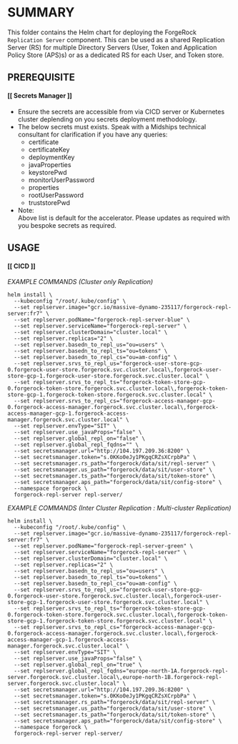 # **SUMMARY**

This folder contains the Helm chart for deploying the ForgeRock `Replication Server` component. This can be used as a shared Replication Server (RS) for multiple Directory Servers (User, Token and Application Policy Store (APS)s) or as a dedicated RS for each User, and Token store.

## **PREREQUISITE**

#### [[ Secrets Manager ]]
- Ensure the secrets are accessible from via CICD server or Kubernetes cluster deplending on you secrets deployment methodology.
- The below secrets must exists. Speak with a Midships technical consultant for clarification if you have any queries:
  - certificate
  - certificateKey
  - deploymentKey
  - javaProperties
  - keystorePwd
  - monitorUserPassword
  - properties
  - rootUserPassword
  - truststorePwd
- Note: <br/>
  Above list is default for the accelerator. Please updates as required with you bespoke secrets as required.

## **USAGE**

#### [[ CICD ]]
_EXAMPLE COMMANDS (Cluster only Replication)_
```
helm install \
  --kubeconfig "/root/.kube/config" \
  --set replserver.image="gcr.io/massive-dynamo-235117/forgerock-repl-server:fr7" \
  --set replserver.podName="forgerock-repl-server-blue" \
  --set replserver.serviceName="forgerock-repl-server" \
  --set replserver.clusterDomain="cluster.local" \
  --set replserver.replicas="2" \
  --set replserver.basedn_to_repl_us="ou=users" \
  --set replserver.basedn_to_repl_ts="ou=tokens" \
  --set replserver.basedn_to_repl_cs="ou=am-config" \
  --set replserver.srvs_to_repl_us="forgerock-user-store-gcp-0.forgerock-user-store.forgerock.svc.cluster.local\,forgerock-user-store-gcp-1.forgerock-user-store.forgerock.svc.cluster.local" \
  --set replserver.srvs_to_repl_ts="forgerock-token-store-gcp-0.forgerock-token-store.forgerock.svc.cluster.local\,forgerock-token-store-gcp-1.forgerock-token-store.forgerock.svc.cluster.local" \
  --set replserver.srvs_to_repl_cs="forgerock-access-manager-gcp-0.forgerock-access-manager.forgerock.svc.cluster.local\,forgerock-access-manager-gcp-1.forgerock-access-manager.forgerock.svc.cluster.local" \
  --set replserver.envType="SIT" \
  --set replserver.use_javaProps="false" \
  --set replserver.global_repl_on="false" \
  --set replserver.global_repl_fqdns="" \
  --set secretsmanager.url="http://104.197.209.36:8200" \
  --set secretsmanager.token="s.0KKo0eJy1PKgqCRZsXCrpbPa" \
  --set secretsmanager.rs_path="forgerock/data/sit/repl-server" \
  --set secretsmanager.us_path="forgerock/data/sit/user-store" \
  --set secretsmanager.ts_path="forgerock/data/sit/token-store" \
  --set secretsmanager.aps_path="forgerock/data/sit/config-store" \
  --namespace forgerock \
  forgerock-repl-server repl-server/
```

_EXAMPLE COMMANDS (Inter Cluster Replication : Multi-cluster Replication)_
```
helm install \
  --kubeconfig "/root/.kube/config" \
  --set replserver.image="gcr.io/massive-dynamo-235117/forgerock-repl-server:fr7" \
  --set replserver.podName="forgerock-repl-server-green" \
  --set replserver.serviceName="forgerock-repl-server" \
  --set replserver.clusterDomain="cluster.local" \
  --set replserver.replicas="2" \
  --set replserver.basedn_to_repl_us="ou=users" \
  --set replserver.basedn_to_repl_ts="ou=tokens" \
  --set replserver.basedn_to_repl_cs="ou=am-config" \
  --set replserver.srvs_to_repl_us="forgerock-user-store-gcp-0.forgerock-user-store.forgerock.svc.cluster.local\,forgerock-user-store-gcp-1.forgerock-user-store.forgerock.svc.cluster.local" \
  --set replserver.srvs_to_repl_ts="forgerock-token-store-gcp-0.forgerock-token-store.forgerock.svc.cluster.local\,forgerock-token-store-gcp-1.forgerock-token-store.forgerock.svc.cluster.local" \
  --set replserver.srvs_to_repl_cs="forgerock-access-manager-gcp-0.forgerock-access-manager.forgerock.svc.cluster.local\,forgerock-access-manager-gcp-1.forgerock-access-manager.forgerock.svc.cluster.local" \
  --set replserver.envType="SIT" \
  --set replserver.use_javaProps="false" \
  --set replserver.global_repl_on="true" \
  --set replserver.global_repl_fqdns="europe-north-1A.forgerock-repl-server.forgerock.svc.cluster.local\,europe-north-1B.forgerock-repl-server.forgerock.svc.cluster.local" \
  --set secretsmanager.url="http://104.197.209.36:8200" \
  --set secretsmanager.token="s.0KKo0eJy1PKgqCRZsXCrpbPa" \
  --set secretsmanager.rs_path="forgerock/data/sit/repl-server" \
  --set secretsmanager.us_path="forgerock/data/sit/user-store" \
  --set secretsmanager.ts_path="forgerock/data/sit/token-store" \
  --set secretsmanager.aps_path="forgerock/data/sit/config-store" \
  --namespace forgerock \
  forgerock-repl-server repl-server/
```
